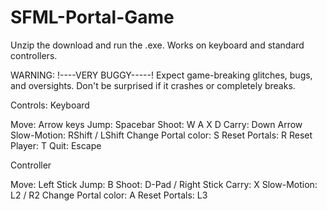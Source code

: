 # SFML-Portal-Game

Unzip the download and run the .exe.
Works on keyboard and standard controllers.

WARNING: !----VERY BUGGY-----!
Expect game-breaking glitches, bugs, and  oversights. Don't be surprised if it crashes or completely breaks.

Controls:
  Keyboard

  Move:                   Arrow keys
  Jump:                   Spacebar
  Shoot:                  W A X D
  Carry:                  Down Arrow
  Slow-Motion:            RShift / LShift
  Change Portal color:    S
  Reset Portals:          R
  Reset Player:           T
  Quit:                   Escape

  Controller

  Move:                   Left Stick
  Jump:                   B
  Shoot:                  D-Pad / Right Stick
  Carry:                  X
  Slow-Motion:            L2 / R2
  Change Portal color:    A
  Reset Portals:          L3
